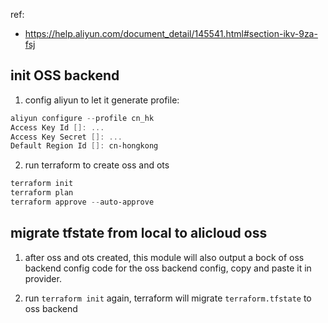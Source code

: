 ref:
- https://help.aliyun.com/document_detail/145541.html#section-ikv-9za-fsj

## init OSS backend
1. config aliyun to let it generate profile:
```powershell
aliyun configure --profile cn_hk
Access Key Id []: ...
Access Key Secret []: ...
Default Region Id []: cn-hongkong
```

2. run terraform to create oss and ots
```powershell
terraform init
terraform plan
terraform approve --auto-approve
```

## migrate tfstate from local to alicloud oss
1. after oss and ots created, this module will also output a bock of oss backend config code for the oss backend config, copy and paste it in provider.

2. run `terraform init` again, terraform will migrate `terraform.tfstate` to oss backend
